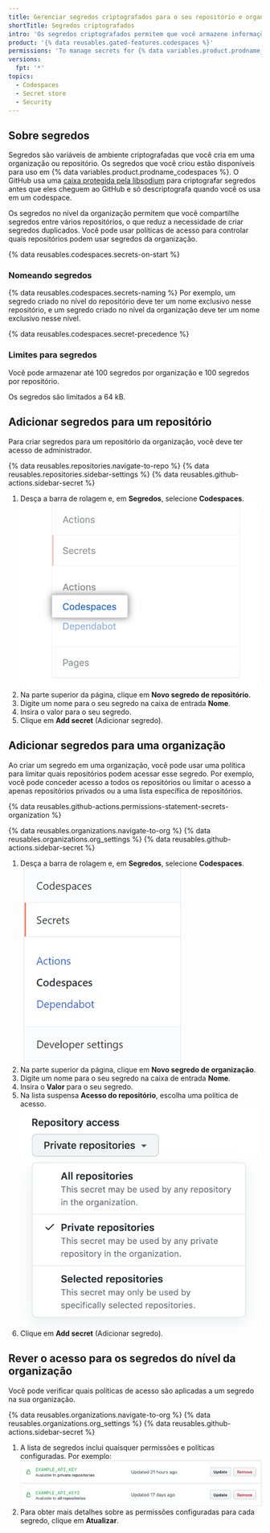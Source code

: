 ```yaml
---
title: Gerenciar segredos criptografados para o seu repositório e organização para codespaces
shortTitle: Segredos criptografados
intro: 'Os segredos criptografados permitem que você armazene informações confidenciais na sua organização, repositório ou {% data variables.product.prodname_codespaces %}.'
product: '{% data reusables.gated-features.codespaces %}'
permissions: 'To manage secrets for {% data variables.product.prodname_codespaces %} for an organization, you must be an organization owner.'
versions:
  fpt: '*'
topics:
  - Codespaces
  - Secret store
  - Security
---
```


 

## Sobre segredos

Segredos são variáveis de ambiente criptografadas que você cria em uma organização ou repositório. Os segredos que você criou estão disponíveis para uso em {% data variables.product.prodname_codespaces %}. O GitHub usa uma [caixa protegida pela libsodium](https://libsodium.gitbook.io/doc/public-key_cryptography/sealed_boxes) para criptografar segredos antes que eles cheguem ao GitHub e só descriptografa quando você os usa em um codespace.

Os segredos no nível da organização permitem que você compartilhe segredos entre vários repositórios, o que reduz a necessidade de criar segredos duplicados. Você pode usar políticas de acesso para controlar quais repositórios podem usar segredos da organização.

{% data reusables.codespaces.secrets-on-start %}

### Nomeando segredos

{% data reusables.codespaces.secrets-naming %} Por exemplo, um segredo criado no nível do repositório deve ter um nome exclusivo nesse repositório, e um segredo criado no nível da organização deve ter um nome exclusivo nesse nível.

  {% data reusables.codespaces.secret-precedence %}

### Limites para segredos

Você pode armazenar até 100 segredos por organização e 100 segredos por repositório.

Os segredos são limitados a 64 kB.

## Adicionar segredos para um repositório

Para criar segredos para um repositório da organização, você deve ter acesso de administrador.

{% data reusables.repositories.navigate-to-repo %}
{% data reusables.repositories.sidebar-settings %}
{% data reusables.github-actions.sidebar-secret %}
1. Desça a barra de rolagem e, em **Segredos**, selecione **Codespaces**. ![Opção de codespace na barra lateral](/assets/images/help/codespaces/codespaces-option-secrets.png)
1. Na parte superior da página, clique em **Novo segredo de repositório**.
1. Digite um nome para o seu segredo na caixa de entrada **Nome**.
1. Insira o valor para o seu segredo.
1. Clique em **Add secret** (Adicionar segredo).

## Adicionar segredos para uma organização

Ao criar um segredo em uma organização, você pode usar uma política para limitar quais repositórios podem acessar esse segredo. Por exemplo, você pode conceder acesso a todos os repositórios ou limitar o acesso a apenas repositórios privados ou a uma lista específica de repositórios.

{% data reusables.github-actions.permissions-statement-secrets-organization %}

{% data reusables.organizations.navigate-to-org %}
{% data reusables.organizations.org_settings %}
{% data reusables.github-actions.sidebar-secret %}
1. Desça a barra de rolagem e, em **Segredos**, selecione **Codespaces**. ![Opção de codespace na barra lateral](/assets/images/help/codespaces/codespaces-option-secrets-org.png)
1. Na parte superior da página, clique em **Novo segredo de organização**.
1. Digite um nome para o seu segredo na caixa de entrada **Nome**.
1. Insira o **Valor** para o seu segredo.
1. Na lista suspensa **Acesso do repositório**, escolha uma política de acesso. ![Lista de Acesso ao Repositório com repositórios privados selecionados](/assets/images/help/codespaces/secret-repository-access.png)
1. Clique em **Add secret** (Adicionar segredo).

## Rever o acesso para os segredos do nível da organização

Você pode verificar quais políticas de acesso são aplicadas a um segredo na sua organização.

{% data reusables.organizations.navigate-to-org %}
{% data reusables.organizations.org_settings %}
{% data reusables.github-actions.sidebar-secret %}
1. A lista de segredos inclui quaisquer permissões e políticas configuradas. Por exemplo: ![Lista de segredos](/assets/images/help/settings/actions-org-secrets-list.png)
1. Para obter mais detalhes sobre as permissões configuradas para cada segredo, clique em **Atualizar**.
